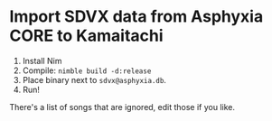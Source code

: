 # Import SDVX data from Asphyxia CORE to Kamaitachi

1. Install Nim
2. Compile: `nimble build -d:release`
3. Place binary next to `sdvx@asphyxia.db`.
4. Run!

There's a list of songs that are ignored, edit those if you like.
